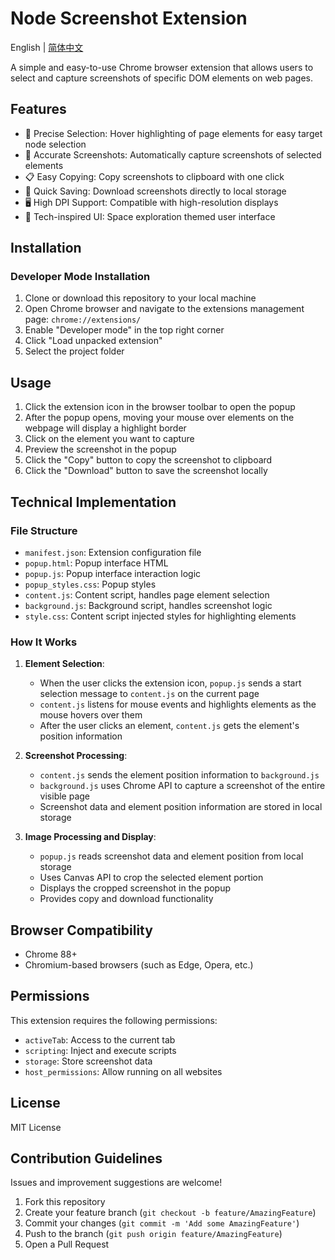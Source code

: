 # Node Screenshot Extension

English | [简体中文](./README.md)

A simple and easy-to-use Chrome browser extension that allows users to select and capture screenshots of specific DOM elements on web pages.

## Features

- 🎯 Precise Selection: Hover highlighting of page elements for easy target node selection
- 📸 Accurate Screenshots: Automatically capture screenshots of selected elements
- 📋 Easy Copying: Copy screenshots to clipboard with one click
- 💾 Quick Saving: Download screenshots directly to local storage
- 🖥️ High DPI Support: Compatible with high-resolution displays
- 🎨 Tech-inspired UI: Space exploration themed user interface

## Installation

### Developer Mode Installation

1. Clone or download this repository to your local machine
2. Open Chrome browser and navigate to the extensions management page: `chrome://extensions/`
3. Enable "Developer mode" in the top right corner
4. Click "Load unpacked extension"
5. Select the project folder

## Usage

1. Click the extension icon in the browser toolbar to open the popup
2. After the popup opens, moving your mouse over elements on the webpage will display a highlight border
3. Click on the element you want to capture
4. Preview the screenshot in the popup
5. Click the "Copy" button to copy the screenshot to clipboard
6. Click the "Download" button to save the screenshot locally

## Technical Implementation

### File Structure

- `manifest.json`: Extension configuration file
- `popup.html`: Popup interface HTML
- `popup.js`: Popup interface interaction logic
- `popup_styles.css`: Popup styles
- `content.js`: Content script, handles page element selection
- `background.js`: Background script, handles screenshot logic
- `style.css`: Content script injected styles for highlighting elements

### How It Works

1. **Element Selection**:
   - When the user clicks the extension icon, `popup.js` sends a start selection message to `content.js` on the current page
   - `content.js` listens for mouse events and highlights elements as the mouse hovers over them
   - After the user clicks an element, `content.js` gets the element's position information

2. **Screenshot Processing**:
   - `content.js` sends the element position information to `background.js`
   - `background.js` uses Chrome API to capture a screenshot of the entire visible page
   - Screenshot data and element position information are stored in local storage

3. **Image Processing and Display**:
   - `popup.js` reads screenshot data and element position from local storage
   - Uses Canvas API to crop the selected element portion
   - Displays the cropped screenshot in the popup
   - Provides copy and download functionality

## Browser Compatibility

- Chrome 88+
- Chromium-based browsers (such as Edge, Opera, etc.)

## Permissions

This extension requires the following permissions:

- `activeTab`: Access to the current tab
- `scripting`: Inject and execute scripts
- `storage`: Store screenshot data
- `host_permissions`: Allow running on all websites

## License

MIT License

## Contribution Guidelines

Issues and improvement suggestions are welcome!

1. Fork this repository
2. Create your feature branch (`git checkout -b feature/AmazingFeature`)
3. Commit your changes (`git commit -m 'Add some AmazingFeature'`)
4. Push to the branch (`git push origin feature/AmazingFeature`)
5. Open a Pull Request
